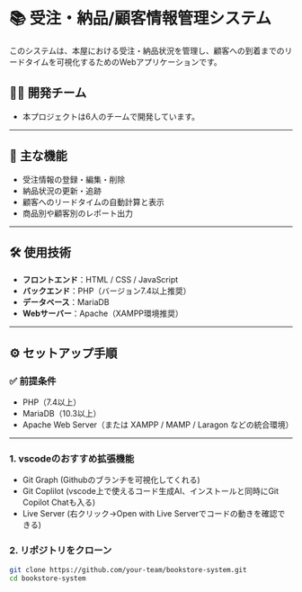 # 📚 受注・納品/顧客情報管理システム

このシステムは、本屋における受注・納品状況を管理し、顧客への到着までのリードタイムを可視化するためのWebアプリケーションです。

## 🧑‍💻 開発チーム
- 本プロジェクトは6人のチームで開発しています。

---

## 🚀 主な機能

- 受注情報の登録・編集・削除
- 納品状況の更新・追跡
- 顧客へのリードタイムの自動計算と表示
- 商品別や顧客別のレポート出力

---

## 🛠️ 使用技術

- **フロントエンド**：HTML / CSS / JavaScript
- **バックエンド**：PHP（バージョン7.4以上推奨）
- **データベース**：MariaDB
- **Webサーバー**：Apache（XAMPP環境推奨）

---

## ⚙️ セットアップ手順

### ✅ 前提条件

- PHP（7.4以上）
- MariaDB（10.3以上）
- Apache Web Server（または XAMPP / MAMP / Laragon などの統合環境）

---

### 1. vscodeのおすすめ拡張機能

- Git Graph (Githubのブランチを可視化してくれる)
- Git Coplilot (vscode上で使えるコード生成AI、インストールと同時にGit Copilot Chatも入る)
- Live Server (右クリック→Open with Live Serverでコードの動きを確認できる)

### 2. リポジトリをクローン

```bash
git clone https://github.com/your-team/bookstore-system.git
cd bookstore-system

